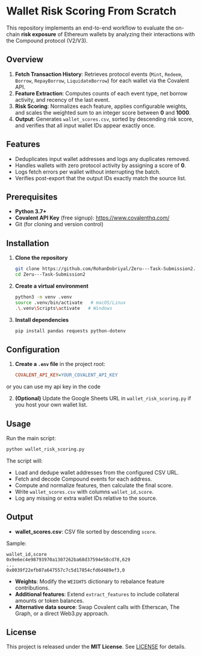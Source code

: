 # Wallet Risk Scoring From Scratch

This repository implements an end-to-end workflow to evaluate the on-chain **risk exposure** of Ethereum wallets by analyzing their interactions with the Compound protocol (V2/V3).

## Overview

1. **Fetch Transaction History**: Retrieves protocol events (`Mint`, `Redeem`, `Borrow`, `RepayBorrow`, `LiquidateBorrow`) for each wallet via the Covalent API.
2. **Feature Extraction**: Computes counts of each event type, net borrow activity, and recency of the last event.
3. **Risk Scoring**: Normalizes each feature, applies configurable weights, and scales the weighted sum to an integer score between **0** and **1000**.
4. **Output**: Generates `wallet_scores.csv`, sorted by descending risk score, and verifies that all input wallet IDs appear exactly once.

## Features

- Deduplicates input wallet addresses and logs any duplicates removed.
- Handles wallets with zero protocol activity by assigning a score of **0**.
- Logs fetch errors per wallet without interrupting the batch.
- Verifies post-export that the output IDs exactly match the source list.

## Prerequisites

- **Python 3.7+**
- **Covalent API Key** (free signup): https://www.covalenthq.com/
- Git (for cloning and version control)

## Installation

1. **Clone the repository**
   ```bash
   git clone https://github.com/RohanDobriyal/Zeru---Task-Submission2.git
   cd Zeru---Task-Submission2
   ```

2. **Create a virtual environment**
   ```bash
   python3 -m venv .venv
   source .venv/bin/activate   # macOS/Linux
   .\.venv\Scripts\activate   # Windows
   ```

3. **Install dependencies**
   ```bash
   pip install pandas requests python-dotenv
   ```

## Configuration

1. **Create a `.env` file** in the project root:
   ```ini
   COVALENT_API_KEY=YOUR_COVALENT_API_KEY
   ```
  or you can use my api key in the code

2. **(Optional)** Update the Google Sheets URL in `wallet_risk_scoring.py` if you host your own wallet list.

## Usage

Run the main script:

```bash
python wallet_risk_scoring.py
```

The script will:

- Load and dedupe wallet addresses from the configured CSV URL.
- Fetch and decode Compound events for each address.
- Compute and normalize features, then calculate the final score.
- Write `wallet_scores.csv` with columns `wallet_id,score`.
- Log any missing or extra wallet IDs relative to the source.

## Output

- **wallet_scores.csv**: CSV file sorted by descending `score`.

Sample:
```
wallet_id,score
0x9e6ec4e98793970a1307262ba68d37594e58cd78,629
...
0x0039f22efb07a647557c7c5d17854cfd6d489ef3,0
```



- **Weights**: Modify the `WEIGHTS` dictionary to rebalance feature contributions.
- **Additional features**: Extend `extract_features` to include collateral amounts or token balances.
- **Alternative data source**: Swap Covalent calls with Etherscan, The Graph, or a direct Web3.py approach.

## License

This project is released under the **MIT License**. See [LICENSE](LICENSE.md) for details.
